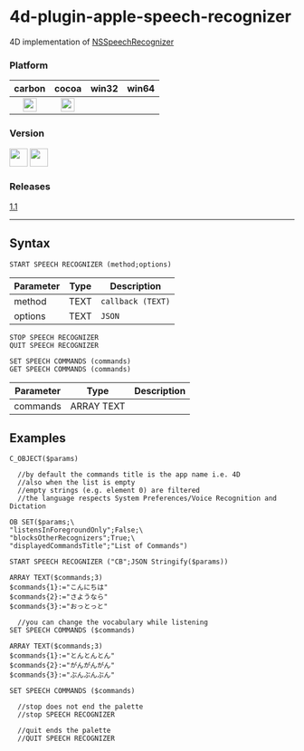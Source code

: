 # 4d-plugin-apple-speech-recognizer
4D implementation of [NSSpeechRecognizer](https://developer.apple.com/documentation/appkit/nsspeechrecognizer?language=objc)

### Platform

| carbon | cocoa | win32 | win64 |
|:------:|:-----:|:---------:|:---------:|
|<img src="https://cloud.githubusercontent.com/assets/1725068/22371562/1b091f0a-e4db-11e6-8458-8653954a7cce.png" width="24" height="24" />|<img src="https://cloud.githubusercontent.com/assets/1725068/22371562/1b091f0a-e4db-11e6-8458-8653954a7cce.png" width="24" height="24" />|||

### Version

<img src="https://cloud.githubusercontent.com/assets/1725068/18940649/21945000-8645-11e6-86ed-4a0f800e5a73.png" width="32" height="32" /> <img src="https://cloud.githubusercontent.com/assets/1725068/18940648/2192ddba-8645-11e6-864d-6d5692d55717.png" width="32" height="32" />

### Releases

[1.1](https://github.com/miyako/4d-plugin-apple-speech-recognizer/releases/tag/1.1)

---

## Syntax

```
START SPEECH RECOGNIZER (method;options)
```

Parameter|Type|Description
------------|------------|----
method|TEXT|``callback (TEXT)``
options|TEXT|``JSON``

```
STOP SPEECH RECOGNIZER
QUIT SPEECH RECOGNIZER
```

```
SET SPEECH COMMANDS (commands)
GET SPEECH COMMANDS (commands)
```

Parameter|Type|Description
------------|------------|----
commands|ARRAY TEXT|

## Examples

```
C_OBJECT($params)

  //by default the commands title is the app name i.e. 4D
  //also when the list is empty
  //empty strings (e.g. element 0) are filtered
  //the language respects System Preferences/Voice Recognition and Dictation

OB SET($params;\
"listensInForegroundOnly";False;\
"blocksOtherRecognizers";True;\
"displayedCommandsTitle";"List of Commands")

START SPEECH RECOGNIZER ("CB";JSON Stringify($params))

ARRAY TEXT($commands;3)
$commands{1}:="こんにちは"
$commands{2}:="さようなら"
$commands{3}:="おっとっと"

  //you can change the vocabulary while listening
SET SPEECH COMMANDS ($commands)

ARRAY TEXT($commands;3)
$commands{1}:="とんとんとん"
$commands{2}:="がんがんがん"
$commands{3}:="ぶんぶんぶん"

SET SPEECH COMMANDS ($commands)

  //stop does not end the palette
  //stop SPEECH RECOGNIZER 

  //quit ends the palette
  //QUIT SPEECH RECOGNIZER
```
